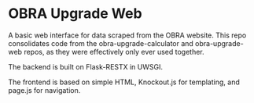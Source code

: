 OBRA Upgrade Web
=======================

A basic web interface for data scraped from the OBRA website. This repo consolidates code from the obra-upgrade-calculator and obra-upgrade-web repos, as they were effectively only ever used together.

The backend is built on Flask-RESTX in UWSGI.

The frontend is based on simple HTML, Knockout.js for templating, and page.js for navigation.
